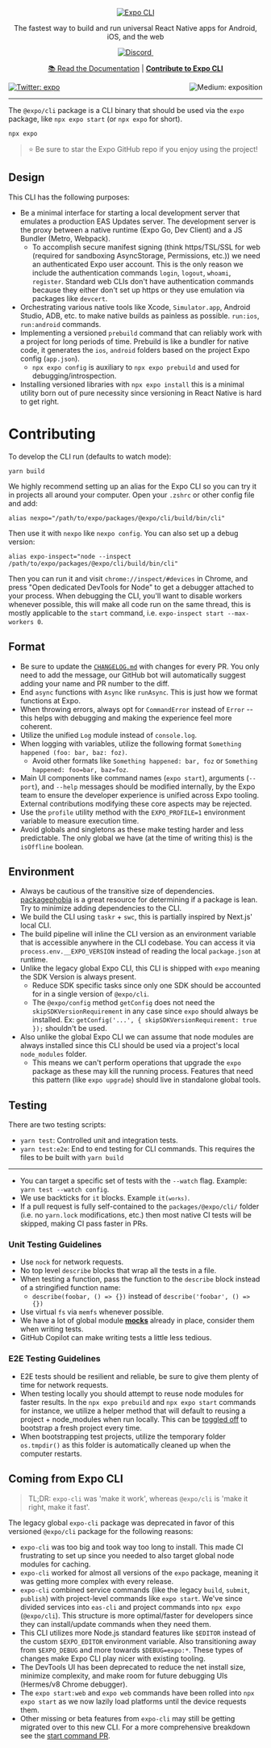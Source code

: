 <!-- Title -->

<p align="center">
  <a href="https://expo.dev/">
    <img alt="Expo CLI" src="../../../.github/resources/cli-banner.svg">
  </a>
</p>

<p align="center">The fastest way to build and run universal React Native apps for Android, iOS, and the web</p>

<p align="center">

  <a aria-label="Join the Expo Discord" href="https://discord.gg/4gtbPAdpaE" target="_blank">
    <img alt="Discord" src="https://img.shields.io/discord/695411232856997968.svg?style=flat-square&labelColor=000000&color=000000&logo=discord&logoColor=FFFFFF&label=" />
  </a>
  <a aria-label="Browse the Expo forums" href="https://forums.expo.dev" target="_blank">
    <img alt="" src="https://img.shields.io/badge/Ask%20Questions%20-000.svg?style=flat-square&logo=discourse&logoWidth=15&labelColor=000000&color=000000">
  </a>

</p>

<p align="center">
  <a aria-label="expo documentation" href="https://docs.expo.dev/more/expo-cli/">📚 Read the Documentation</a>
  |
  <a aria-label="Contribute to Expo CLI" href="#contributing"><b>Contribute to Expo CLI</b></a>
</p>

<p>
  <a aria-label="Follow @expo on Twitter" href="https://twitter.com/intent/follow?screen_name=expo" target="_blank">
    <img  alt="Twitter: expo" src="https://img.shields.io/twitter/follow/expo.svg?style=flat-square&label=Follow%20%40expo&logo=TWITTER&logoColor=FFFFFF&labelColor=00aced&logoWidth=15&color=lightgray" target="_blank" />
  </a>
  <a aria-label="Follow Expo on Medium" href="https://blog.expo.dev">
    <img align="right" alt="Medium: exposition" src="https://img.shields.io/badge/Learn%20more%20on%20our%20blog-lightgray.svg?style=flat-square" target="_blank" />
  </a>
</p>

---

The `@expo/cli` package is a CLI binary that should be used via the `expo` package, like
`npx expo start` (or `npx expo` for short).

```
npx expo
```

> ⭐️ Be sure to star the Expo GitHub repo if you enjoy using the project!

## Design

This CLI has the following purposes:

- Be a minimal interface for starting a local development server that emulates a production EAS
  Updates server. The development server is the proxy between a native runtime (Expo Go, Dev Client)
  and a JS Bundler (Metro, Webpack).
    - To accomplish secure manifest signing (think https/TSL/SSL for web (required for sandboxing
      AsyncStorage, Permissions, etc.)) we need an authenticated Expo user account. This is the only
      reason we include the authentication commands `login`, `logout`, `whoami`, `register`.
      Standard web CLIs don't have authentication commands because they either don't set up https or
      they use emulation via packages like `devcert`.
- Orchestrating various native tools like Xcode, `Simulator.app`, Android Studio, ADB, etc. to make
  native builds as painless as possible. `run:ios`, `run:android` commands.
- Implementing a versioned `prebuild` command that can reliably work with a project for long periods
  of time. Prebuild is like a bundler for native code, it generates the `ios`, `android` folders
  based on the project Expo config (`app.json`).
    - `npx expo config` is auxiliary to `npx expo prebuild` and used for debugging/introspection.
- Installing versioned libraries with `npx expo install` this is a minimal utility born out of pure
  necessity since versioning in React Native is hard to get right.

# Contributing

To develop the CLI run (defaults to watch mode):

```
yarn build
```

We highly recommend setting up an alias for the Expo CLI so you can try it in projects all around
your computer. Open your `.zshrc` or other config file and add:

```
alias nexpo="/path/to/expo/packages/@expo/cli/build/bin/cli"
```

Then use it with `nexpo` like `nexpo config`. You can also set up a debug version:

```
alias expo-inspect="node --inspect /path/to/expo/packages/@expo/cli/build/bin/cli"
```

Then you can run it and visit `chrome://inspect/#devices` in Chrome, and press "Open dedicated
DevTools for Node" to get a debugger attached to your process. When debugging the CLI, you'll want
to disable workers whenever possible, this will make all code run on the same thread, this is mostly
applicable to the `start` command, i.e. `expo-inspect start --max-workers 0`.

## Format

- Be sure to update the [`CHANGELOG.md`](./CHANGELOG.md) with changes for every PR. You only need to
  add the message, our GitHub bot will automatically suggest adding your name and PR number to the
  diff.
- End `async` functions with `Async` like `runAsync`. This is just how we format functions at Expo.
- When throwing errors, always opt for `CommandError` instead of `Error` -- this helps with
  debugging and making the experience feel more coherent.
- Utilize the unified `Log` module instead of `console.log`.
- When logging with variables, utilize the following format
  `Something happened (foo: bar, baz: foz)`.
    - Avoid other formats like `Something happened: bar, foz` or
      `Something happened: foo=bar, baz=foz`.
- Main UI components like command names (`expo start`), arguments (`--port`), and `--help` messages
  should be modified internally, by the Expo team to ensure the developer experience is unified
  across Expo tooling. External contributions modifying these core aspects may be rejected.
- Use the `profile` utility method with the `EXPO_PROFILE=1` environment variable to measure
  execution time.
- Avoid globals and singletons as these make testing harder and less predictable. The only global we
  have (at the time of writing this) is the `isOffline` boolean.

## Environment

- Always be cautious of the transitive size of
  dependencies. [packagephobia](https://packagephobia.now.sh/) is a great resource for determining
  if a package is lean. Try to minimize adding dependencies to the CLI.
- We build the CLI using `taskr` + `swc`, this is partially inspired by Next.js' local CLI.
- The build pipeline will inline the CLI version as an environment variable that is accessible
  anywhere in the CLI codebase. You can access it via `process.env.__EXPO_VERSION` instead of
  reading the local `package.json` at runtime.
- Unlike the legacy global Expo CLI, this CLI is shipped with `expo` meaning the SDK Version is
  always present.
    - Reduce SDK specific tasks since only one SDK should be accounted for in a single version of
      `@expo/cli`.
    - The `@expo/config` method `getConfig` does not need the `skipSDKVersionRequirement` in any
      case since `expo` should always be installed. Ex:
      `getConfig('...', { skipSDKVersionRequirement: true });` shouldn't be used.
- Also unlike the global Expo CLI we can assume that node modules are always installed since this
  CLI should be used via a project's local `node_modules` folder.
    - This means we can't perform operations that upgrade the `expo` package as these may kill the
      running process. Features that need this pattern (like `expo upgrade`) should live in
      standalone global tools.

## Testing

There are two testing scripts:

- `yarn test`: Controlled unit and integration tests.
- `yarn test:e2e`: End to end testing for CLI commands. This requires the files to be built with
  `yarn build`

---

- You can target a specific set of tests with the `--watch` flag. Example:
  `yarn test --watch config`.
- We use backticks for `it` blocks. Example <code>it(`works`)</code>.
- If a pull request is fully self-contained to the `packages/@expo/cli/` folder (i.e. no `yarn.lock`
  modifications, etc.) then most native CI tests will be skipped, making CI pass faster in PRs.

### Unit Testing Guidelines

- Use `nock` for network requests.
- No top level `describe` blocks that wrap all the tests in a file.
- When testing a function, pass the function to the `describe` block instead of a stringified
  function name:
    - `describe(foobar, () => {})` instead of `describe('foobar', () => {})`
- Use virtual `fs` via `memfs` whenever possible.
- We have a lot of global module [**mocks**](./e2e/setup.ts) already in place, consider them when
  writing tests.
- GitHub Copilot can make writing tests a little less tedious.

### E2E Testing Guidelines

- E2E tests should be resilient and reliable, be sure to give them plenty of time for network
  requests.
- When testing locally you should attempt to reuse node modules for faster results. In the
  `npx expo prebuild` and `npx expo start` commands for instance, we utilize a helper method that
  will default to reusing a project + node_modules when run locally. This can
  be [toggled off](https://github.com/expo/expo/blob/11a5a4d27b7e1c8e4d6ddf0401397d789d89f52a/packages/%40expo/cli/e2e/__tests__/utils.ts#L174)
  to bootstrap a fresh project every time.
- When bootstrapping test projects, utilize the temporary folder `os.tmpdir()` as this folder is
  automatically cleaned up when the computer restarts.

## Coming from Expo CLI

> TL;DR: `expo-cli` was 'make it work', whereas `@expo/cli` is 'make it right, make it fast'.

The legacy global `expo-cli` package was deprecated in favor of this versioned `@expo/cli` package
for the following reasons:

- `expo-cli` was too big and took way too long to install. This made CI frustrating to set up since
  you needed to also target global node modules for caching.
- `expo-cli` worked for almost all versions of the `expo` package, meaning it was getting more
  complex with every release.
- `expo-cli` combined service commands (like the legacy `build`, `submit`, `publish`) with
  project-level commands like `expo start`. We've since divided services into `eas-cli` and project
  commands into `npx expo` (`@expo/cli`). This structure is more optimal/faster for developers since
  they can install/update commands when they need them.
- This CLI utilizes more Node.js standard features like `$EDITOR` instead of the custom
  `$EXPO_EDITOR` environment variable. Also transitioning away from `$EXPO_DEBUG` and more towards
  `$DEBUG=expo:*`. These types of changes make Expo CLI play nicer with existing tooling.
- The DevTools UI has been deprecated to reduce the net install size, minimize complexity, and make
  room for future debugging UIs (Hermes/v8 Chrome debugger).
- The `expo start:web` and `expo web` commands have been rolled into `npx expo start` as we now
  lazily load platforms until the device requests them.
- Other missing or beta features from `expo-cli` may still be getting migrated over to this new CLI.
  For a more comprehensive breakdown see
  the [start command PR](https://github.com/expo/expo/pull/16160).
